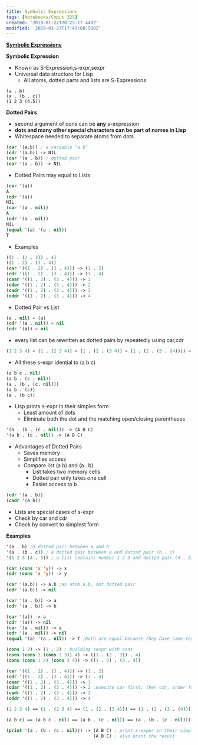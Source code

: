 ```yaml
---
title: Symbolic Expressions
tags: [Notebooks/Cmput 325]
created: '2019-01-22T20:25:17.440Z'
modified: '2019-01-27T17:47:08.580Z'
---
```


**[Symbolic Expressions](https://webdocs.cs.ualberta.ca/~mmueller/courses/325-Winter-2019/slides/symbolic-expressions.pdf)**
 
 **Symbolic Expression**
   * Known as S-Expression,s-expr,sexpr
   * Universal data structure for Lisp
     * All atoms, dotted parts and lists are S-Expressions
   ```lis
   (a . b)
   (a . (b . c))
   (1 2 3 (4.5))
   ```
 **Dotted Pairs**
   * second argument of cons can be **any** s-expression
   * **dots and many other special characters can be part of names in Lisp**
   * Whitespace needed to separate atoms from dots
   ```lisp
   (car '(a.b)) ; a variable "a.b"
   (cdr '(a.b)) -> NIL
   (car '(a . b)) ; dotted pair
   (car '(a . b)) -> NIL
   ```
   * Dotted Pairs may equal to Lists
   ```lisp
   (car '(a))
   A
   (cdr '(a))
   NIL
   (car '(a . nil))
   A
   (cdr '(a . nil))
   NIL
   (equal '(a) '(a . nil))
   T
   ```
   * Examples
   ```lisp
   ((1 . (2 . 3)) . 4)
   ((1 . 2) . (3 . 4))
   (car '((1 . 2) . (3 . 4))) -> (1 . 2)
   (cdr '((1 . 2) . (3 . 4))) -> (3 . 4)
   (caar '((1 . 2) . (3 . 4))) -> 1
   (cdar '((1 . 2) . (3 . 4))) -> 2
   (cadr '((1 . 2) . (3 . 4))) -> 3
   (cddr '((1 . 2) . (3 . 4))) -> 4
   ```
   * Dotted Pair vs List
   ```lisp
   (a . nil) = (a)
   (cdr '(a . nil)) = nil
   (cdr '(a)) = nil
   ```
   * every list can be rewritten as dotted pairs by repeatedly using car,cdr
   ```lisp
   (1 2 3 4) = (1 . (2 3 4)) = (1 . (2 . (3 4)) = (1 . (2 . (3 . (4)))) = (1 . (2 . (3 . (4 . nil)))
   ```
   * All these s-expr idential to (a b c)
   ```lisp
   (a b c . nil)
   (a b . (c . nil))
   (a . (b . (c. nil)))
   (a b . (c))
   (a . (b c))
   ```
   * Lisp prints s-expr in their simples form
     * Least amount of dots
     * Eliminate both the dot and the matching open/closing parentheses
   ```lisp
   '(a . (b . (c . nil))) -> (A B C)
   '(a b . (c . nil)) -> (A B C)
   ```
   * Advantages of Dotted Pairs
     * Saves memory
     * Simplifies access
     * Compare list (a b) and (a . b)
       * List takes two memory cells
       * Dotted pair only takes one cell
       * Easier access to b
   ```lisp
   (cdr '(a . b))
   (cadr '(a b))
   ```
   * Lists are special cases of s-expr
   * Check by car and cdr
   * Check by convert to simplest form
   
  
**Examples**
```lisp
'(a . b) ;a dotted pair between a and b
'(a . (b . c)) ; a dotted pair between a and dotted pair (b . c)
'(1 2 3 (4 . 5)) ; a list contains number 1 2 3 and dotted pair (4 . 5)

(car (cons 'x 'y)) -> x
(cdr (cons 'x 'y)) -> y

(car '(a.b)) -> a.b ;an atom a.b, not dotted pair
(cdr '(a.b)) -> nil

(car '(a . b)) -> a
(cdr '(a . b)) -> b

(car '(a)) -> a
(cdr '(a)) -> nil
(car '(a . nil)) -> a
(cdr '(a . nil)) -> nil
(equal '(a) '(a . nil)) -> T ;both are equal because they have same result on "car" and "cdr"

(cons 1 2) -> (1 . 2) ; building sexpr with cons
(cons (cons 1 (cons 2 3)) 4) -> ((1 . (2 . 3)) . 4)
(cons (cons 1 2) (cons 3 4)) -> ((1 . 2) . (3 . 4))

(car '((1 . 2) . (3 . 4))) -> (1 . 2)
(cdr '((1 . 2) . (3 . 4))) -> (3 . 4)
(caar '((1 . 2) . (3 . 4))) -> 1 
(cdar '((1 . 2) . (3 . 4))) -> 2 ;execute car first, then cdr, order from last to first
(cadr '((1 . 2) . (3 . 4))) -> 3
(cddr '((1 . 2) . (3 . 4))) -> 4

(1 2 3 4) == (1 . (2 3 4) == (1 . (2 . (3 4))) == (1 . (2 . (3 . (4)))) == (1 . (2 . (3 . (4 . nil))))

(a b c) == (a b c . nil) == (a b . (c . nil)) == (a . (b . (c . nil))) == (a b . (c)) == (a . (b c))

(print '(a . (b . (c . nil))) -> (A B C) ; print s-exper in their simplest form and the output has two lines since the quote 
                                 (A B C) ; also print the result

```
